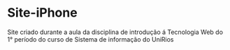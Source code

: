 # Site-iPhone
Site criado durante a aula da disciplina de introdução á Tecnologia Web do 1° período do curso de Sistema de informação do UniRios 
